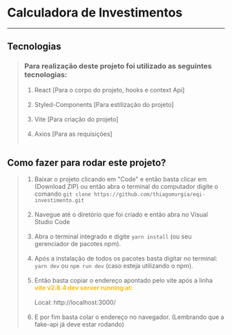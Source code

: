 # Calculadora de Investimentos
<hr />

## Tecnologias 

> ### Para realização deste projeto foi utilizado as seguintes tecnologias:
> 1. React [Para o corpo do projeto, hooks e context Api]<br><br/>
> 2. Styled-Components [Para estilização do projeto]<br><br/>
> 3. Vite [Para criação do projeto]<br><br/>
> 4. Axios [Para as requisições]<br><br/>
>

## Como fazer para rodar este projeto?
> 1. Baixar o projeto clicando em "Code" e então basta clicar em (Download ZIP) ou então abra o terminal do computador digite o comando ```git clone https://github.com/thiagomurgia/eqi-investimento.git``` <br><br/>
> 2. Navegue até o diretório que foi criado e então abra no Visual Studio Code <br><br/>
> 3. Abra o terminal integrado e digite ```yarn install``` (ou seu gerenciador de pacotes npm).<br><br/>
> 4. Após a instalação de todos os pacotes basta digitar no terminal: ```yarn dev``` ou ``` npm run dev ``` (caso esteja utilizando o npm). <br><br/>
> 5. Então basta copiar o endereço apontado pelo vite após a linha <b style='color: #FFBD00'>vite v2.8.4 dev server running at:</b> <br></br>
> Local: http://localhost:3000/ <br></br>
> 6. E por fim basta colar o endereço no navegador. (Lembrando que a fake-api já deve estar rodando)
